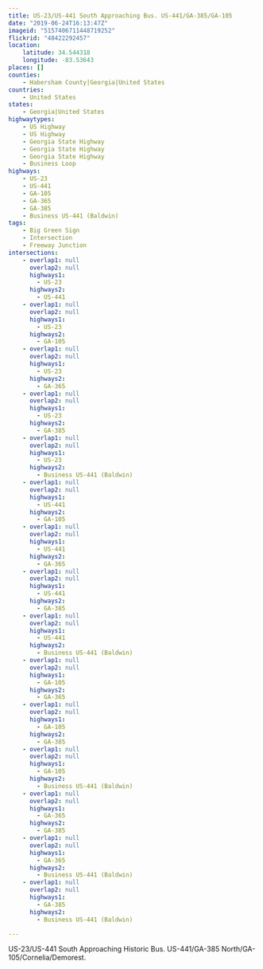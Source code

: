 ```yaml
---
title: US-23/US-441 South Approaching Bus. US-441/GA-385/GA-105
date: "2019-06-24T16:13:47Z"
imageid: "5157406711448719252"
flickrid: "48422292457"
location:
    latitude: 34.544318
    longitude: -83.53643
places: []
counties:
    - Habersham County|Georgia|United States
countries:
    - United States
states:
    - Georgia|United States
highwaytypes:
    - US Highway
    - US Highway
    - Georgia State Highway
    - Georgia State Highway
    - Georgia State Highway
    - Business Loop
highways:
    - US-23
    - US-441
    - GA-105
    - GA-365
    - GA-385
    - Business US-441 (Baldwin)
tags:
    - Big Green Sign
    - Intersection
    - Freeway Junction
intersections:
    - overlap1: null
      overlap2: null
      highways1:
        - US-23
      highways2:
        - US-441
    - overlap1: null
      overlap2: null
      highways1:
        - US-23
      highways2:
        - GA-105
    - overlap1: null
      overlap2: null
      highways1:
        - US-23
      highways2:
        - GA-365
    - overlap1: null
      overlap2: null
      highways1:
        - US-23
      highways2:
        - GA-385
    - overlap1: null
      overlap2: null
      highways1:
        - US-23
      highways2:
        - Business US-441 (Baldwin)
    - overlap1: null
      overlap2: null
      highways1:
        - US-441
      highways2:
        - GA-105
    - overlap1: null
      overlap2: null
      highways1:
        - US-441
      highways2:
        - GA-365
    - overlap1: null
      overlap2: null
      highways1:
        - US-441
      highways2:
        - GA-385
    - overlap1: null
      overlap2: null
      highways1:
        - US-441
      highways2:
        - Business US-441 (Baldwin)
    - overlap1: null
      overlap2: null
      highways1:
        - GA-105
      highways2:
        - GA-365
    - overlap1: null
      overlap2: null
      highways1:
        - GA-105
      highways2:
        - GA-385
    - overlap1: null
      overlap2: null
      highways1:
        - GA-105
      highways2:
        - Business US-441 (Baldwin)
    - overlap1: null
      overlap2: null
      highways1:
        - GA-365
      highways2:
        - GA-385
    - overlap1: null
      overlap2: null
      highways1:
        - GA-365
      highways2:
        - Business US-441 (Baldwin)
    - overlap1: null
      overlap2: null
      highways1:
        - GA-385
      highways2:
        - Business US-441 (Baldwin)

---
```

US-23/US-441 South Approaching Historic Bus. US-441/GA-385 North/GA-105/Cornelia/Demorest.